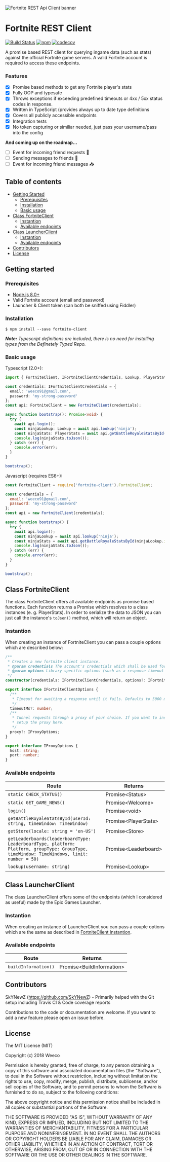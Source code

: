 
![Fortnite REST Api Client banner](https://raw.githubusercontent.com/weeco/fortnite-client/develop/git-banner.jpg)

# Fortnite REST Client
[![Build Status](https://travis-ci.org/weeco/fortnite-client.svg?branch=master)](https://travis-ci.org/weeco/fortnite-client)
[![npm](https://img.shields.io/npm/v//fortnite-client.svg)](https://www.npmjs.com/package/fortnite-client)
[![codecov](https://codecov.io/gh/weeco/fortnite-client/branch/master/graph/badge.svg)](https://codecov.io/gh/weeco/fortnite-client)

A promise based REST client for querying ingame data (such as stats) against the official Fortnite game servers. A valid Fortnite account is required to access these endpoints.

### Features

- [x] Promise based methods to get any Fortnite player's stats
- [x] Fully OOP and typesafe
- [x] Throws exceptions if exceeding predefined timeouts or 4xx / 5xx status codes in response.
- [x] Written in TypeScript (provides always up to date type definitions
- [x] Covers all publicly accessible endpoints
- [x] Integration tests
- [x] No token capturing or similiar needed, just pass your username/pass into the config

**And coming up on the roadmap...**

- [ ] Event for incoming friend requests :raising_hand:
- [ ] Sending messages to friends :e-mail:
- [ ] Event for incoming friend messages :inbox_tray:

## Table of contents
- [Getting Started](#getting-started)
  - [Prerequisites](#prerequisites)
  - [Installation](#installation)
  - [Basic usage](#basic-usage)
- [Class FortniteClient](#class-fortniteclient)
  - [Instantion](#instantion)
  - [Available endpoints](#available-endpoints)  
- [Class LauncherClient](#class-launcherclient)
  - [Instantion](#instantion-1)
  - [Available endpoints](#available-endpoints-1)  
- [Contributors](#contributors)  
- [License](#license)

## Getting started
### Prerequisites
- [Node.js 8.0+](http://nodejs.org)
- Valid Fortnite account (email and password)
- Launcher & Client token (can both be sniffed using Fiddler)

### Installation
`$ npm install --save fortnite-client`

_**Note:** Typescript definitions are included, there is no need for installing types from the Definetely Typed Repo._

### Basic usage
Typescript (2.0+):

```typescript
import { FortniteClient, IFortniteClientCredentials, Lookup, PlayerStats } from 'fortnite-client';

const credentials: IFortniteClientCredentials = {
  email: 'weeco91@gmail.com',
  password: 'my-strong-password'
};
const api: FortniteClient = new FortniteClient(credentials);

async function bootstrap(): Promise<void> {
  try {
    await api.login();
    const ninjaLookup: Lookup = await api.lookup('ninja');
    const ninjaStats: PlayerStats = await api.getBattleRoyaleStatsById(ninjaLookup.id);
    console.log(ninjaStats.toJson());
  } catch (err) {
    console.error(err);
  }
}

bootstrap();
```

Javascript (requires ES6+):

```javascript
const FortniteClient = require('fortnite-client').FortniteClient;

const credentials = {
  email: 'weeco91@gmail.com',
  password: 'my-strong-password'
};
const api = new FortniteClient(credentials);

async function bootstrap() {
  try {
    await api.login();
    const ninjaLookup = await api.lookup('ninja');
    const ninjaStats = await api.getBattleRoyaleStatsById(ninjaLookup.id);
    console.log(ninjaStats.toJson());
  } catch (err) {
    console.error(err);
  }
}

bootstrap();
```

## Class FortniteClient
The class FortniteClient offers all available endpoints as promise based functions. Each function returns a Promise which resolves to a class instances (e. g. PlayerStats). In order to serialize the data to JSON you can just call the instance's `toJson()` method, which will return an object.

### Instantion
When creating an instance of FortniteClient you can pass a couple options which are described below:

```typescript
/**
 * Creates a new fortnite client instance.
 * @param credentials The account's credentials which shall be used for the REST requests.
 * @param options Library specific options (such as a response timeout until it throws an exception).
 */
constructor(credentials: IFortniteClientCredentials, options?: IFortniteClientOptions);

export interface IFortniteClientOptions {
  /**
   * Timeout for awaiting a response until it fails. Defaults to 5000 milliseconds.
   */
  timeoutMs?: number;
  /**
   * Tunnel requests through a proxy of your choice. If you want to inspect requests with Fiddler you have to
   * setup the proxy here.
   */
  proxy?: IProxyOptions;
}

export interface IProxyOptions {
  host: string;
  port: number;
}

```

### Available endpoints

| Route                                                                                    | Returns                    |
|------------------------------------------------------------------------------------------|----------------------------|
| `static CHECK_STATUS()` | Promise\<Status> |
| `static GET_GAME_NEWS()` | Promise\<Welcome> |
| `login()` | Promise\<void> |
| `getBattleRoyaleStatsById(userId: string, timeWindow: TimeWindow)` | Promise\<PlayerStats> |
| `getStore(locale: string = 'en-US')` | Promise\<Store> |
| `getLeaderboards(leaderboardType: LeaderboardType, platform: Platform, groupType: GroupType, timeWindow: TimeWindows, limit: number = 50)` | Promise\<Leaderboard> |
| `lookup(username: string)` | Promise\<Lookup> |

## Class LauncherClient
The class LauncherClient offers some of the endpoints (which I considered as useful) made by the Epic Games Launcher.

### Instantion
When creating an instance of LauncherClient you can pass a couple options which are the same as described in [FortniteClient Instantion](#instantion).

### Available endpoints

| Route                                                                                    | Returns                    |
|------------------------------------------------------------------------------------------|----------------------------|
| `buildInformation()` | Promise\<BuildInformation> |

## Contributors
SkYNewZ (https://github.com/SkYNewZ) - Primarily helped with the Git setup including Travis CI & Code coverage reports

Contributions to the code or documentation are welcome. If you want to add a new feature please open an issue before.

## License
The MIT License (MIT)

Copyright (c) 2018 Weeco

Permission is hereby granted, free of charge, to any person obtaining a copy of this software and associated documentation files (the "Software"), to deal in the Software without restriction, including without limitation the rights to use, copy, modify, merge, publish, distribute, sublicense, and/or sell copies of the Software, and to permit persons to whom the Software is furnished to do so, subject to the following conditions:

The above copyright notice and this permission notice shall be included in all copies or substantial portions of the Software.

THE SOFTWARE IS PROVIDED "AS IS", WITHOUT WARRANTY OF ANY KIND, EXPRESS OR IMPLIED, INCLUDING BUT NOT LIMITED TO THE WARRANTIES OF MERCHANTABILITY, FITNESS FOR A PARTICULAR PURPOSE AND NONINFRINGEMENT. IN NO EVENT SHALL THE AUTHORS OR COPYRIGHT HOLDERS BE LIABLE FOR ANY CLAIM, DAMAGES OR OTHER LIABILITY, WHETHER IN AN ACTION OF CONTRACT, TORT OR OTHERWISE, ARISING FROM, OUT OF OR IN CONNECTION WITH THE SOFTWARE OR THE USE OR OTHER DEALINGS IN THE SOFTWARE.
